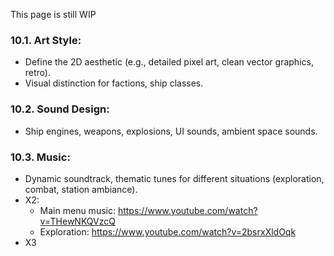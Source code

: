This page is still WIP
### 10.1. **Art Style:**
*   Define the 2D aesthetic (e.g., detailed pixel art, clean vector graphics, retro).
*   Visual distinction for factions, ship classes.
### 10.2. **Sound Design:**
*   Ship engines, weapons, explosions, UI sounds, ambient space sounds.
### 10.3. **Music:**
*   Dynamic soundtrack, thematic tunes for different situations (exploration, combat, station ambiance).
* X2: 
	* Main menu music: https://www.youtube.com/watch?v=THewNKQVzcQ
	* Exploration: https://www.youtube.com/watch?v=2bsrxXldOqk
* X3
